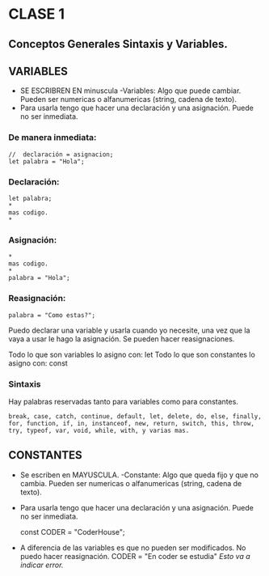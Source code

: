 # CLASE 1

## Conceptos Generales Sintaxis y Variables.

## VARIABLES 
- SE ESCRIBREN EN minuscula
-Variables: Algo que puede cambiar.
    Pueden ser numericas o alfanumericas (string, cadena de texto).
- Para usarla tengo que hacer una declaración y una asignación.
Puede no ser inmediata.

### De manera inmediata:
    //  declaración = asignacion;
    let palabra = "Hola";
### Declaración:
    let palabra;
    *
    mas codigo.
    *
### Asignación:
    *
    mas codigo.
    *
    palabra = "Hola";

### Reasignación:
    palabra = "Como estas?";

Puedo declarar una variable y usarla cuando yo necesite, una vez que la vaya a usar le hago la asignación.
Se pueden hacer reasignaciones.

Todo lo que son variables lo asigno con: let
Todo lo que son constantes lo asigno con: const

### Sintaxis
Hay palabras reservadas tanto para variables como para constantes.

    break, case, catch, continue, default, let, delete, do, else, finally, for, function, if, in, instanceof, new, return, switch, this, throw, try, typeof, var, void, while, with, y varias mas.

## CONSTANTES

- Se escriben en MAYUSCULA.
-Constante: Algo que queda fijo y que no cambia.
    Pueden ser numericas o alfanumericas (string, cadena de texto).
- Para usarla tengo que hacer una declaración y una asignación.
Puede no ser inmediata.

    const CODER = "CoderHouse";

- A diferencia de las variables es que no pueden ser modificados. No puedo hacer reasignación.
    CODER = "En coder se estudia"
        _Esto va a indicar error._